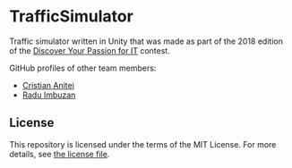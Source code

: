 # TrafficSimulator

Traffic simulator written in Unity that was made as part of the 2018 edition of the [Discover Your Passion for IT](https://dpit.ro/) contest.

GitHub profiles of other team members:

* [Cristian Anitei](https://github.com/sYntaxHub)
* [Radu Imbuzan](https://github.com/RaduImb)

## License

This repository is licensed under the terms of the MIT License.
For more details, see [the license file](LICENSE.txt).
